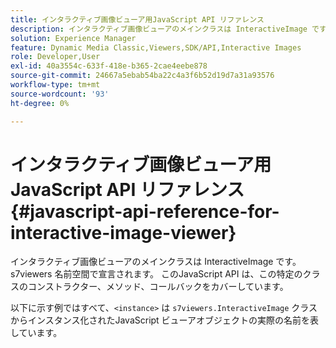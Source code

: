 ```yaml
---
title: インタラクティブ画像ビューア用JavaScript API リファレンス
description: インタラクティブ画像ビューアのメインクラスは InteractiveImage です。 s7viewers 名前空間で宣言されます。 このJavaScript API は、この特定のクラスのコンストラクター、メソッド、コールバックをカバーしています。
solution: Experience Manager
feature: Dynamic Media Classic,Viewers,SDK/API,Interactive Images
role: Developer,User
exl-id: 40a3554c-633f-418e-b365-2cae4eebe878
source-git-commit: 24667a5ebab54ba22c4a3f6b52d19d7a31a93576
workflow-type: tm+mt
source-wordcount: '93'
ht-degree: 0%

---
```


# インタラクティブ画像ビューア用JavaScript API リファレンス{#javascript-api-reference-for-interactive-image-viewer}

インタラクティブ画像ビューアのメインクラスは InteractiveImage です。 s7viewers 名前空間で宣言されます。 このJavaScript API は、この特定のクラスのコンストラクター、メソッド、コールバックをカバーしています。

以下に示す例ではすべて、`<instance>` は `s7viewers.InteractiveImage` クラスからインスタンス化されたJavaScript ビューアオブジェクトの実際の名前を表しています。
